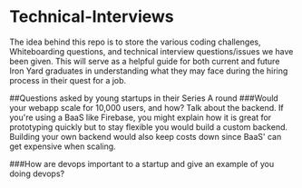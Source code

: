 # Technical-Interviews

The idea behind this repo is to store the various coding challenges, Whiteboarding questions, and technical interview questions/issues we have been given. This will serve as a helpful guide for both current and future Iron Yard graduates in understanding what they may face during the hiring process in their quest for a job.

##Questions asked by young startups in their Series A round
###Would your webapp scale for 10,000 users, and how?
Talk about the backend. If you're using a BaaS like Firebase, you might explain how it is great for prototyping quickly but to stay flexible you would build a custom backend. Building your own backend would also keep costs down since BaaS' can get expensive when scaling.

###How are devops important to a startup and give an example of you doing devops?





